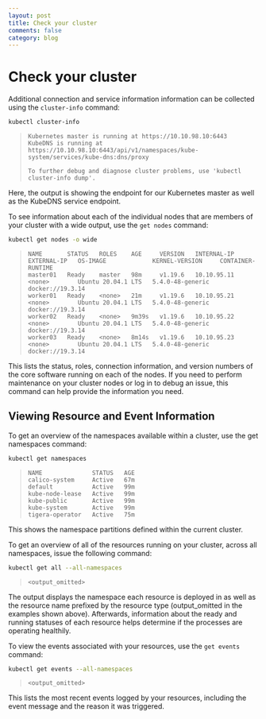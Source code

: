 ```yaml
---
layout: post
title: Check your cluster
comments: false
category: blog
---
```

# Check your cluster


Additional connection and service information information can be collected using the `cluster-info` command:

```bash
kubectl cluster-info
```
> ```
> Kubernetes master is running at https://10.10.98.10:6443
> KubeDNS is running at https://10.10.98.10:6443/api/v1/namespaces/kube-system/services/kube-dns:dns/proxy
>
> To further debug and diagnose cluster problems, use 'kubectl cluster-info dump'.
> ```

Here, the output is showing the endpoint for our Kubernetes master as well as the KubeDNS service endpoint.

To see information about each of the individual nodes that are members of your cluster with a wide output, use the `get
nodes` command:

```bash
kubectl get nodes -o wide
```

> ```
> NAME       STATUS   ROLES    AGE     VERSION   INTERNAL-IP   EXTERNAL-IP   OS-IMAGE             KERNEL-VERSION     CONTAINER-RUNTIME
> master01   Ready    master   98m     v1.19.6   10.10.95.11   <none>        Ubuntu 20.04.1 LTS   5.4.0-48-generic   docker://19.3.14
> worker01   Ready    <none>   21m     v1.19.6   10.10.95.21   <none>        Ubuntu 20.04.1 LTS   5.4.0-48-generic   docker://19.3.14
> worker02   Ready    <none>   9m39s   v1.19.6   10.10.95.22   <none>        Ubuntu 20.04.1 LTS   5.4.0-48-generic   docker://19.3.14
> worker03   Ready    <none>   8m14s   v1.19.6   10.10.95.23   <none>        Ubuntu 20.04.1 LTS   5.4.0-48-generic   docker://19.3.14
> ```

This lists the status, roles, connection information, and version numbers of the core software running on each of the
nodes. If you need to perform maintenance on your cluster nodes or log in to debug an issue, this command can help
provide the information you need.

## Viewing Resource and Event Information

To get an overview of the namespaces available within a cluster, use the get namespaces command:

```bash
kubectl get namespaces
```
> ```
> NAME              STATUS   AGE
> calico-system     Active   67m
> default           Active   99m
> kube-node-lease   Active   99m
> kube-public       Active   99m
> kube-system       Active   99m
> tigera-operator   Active   75m
> ```

This shows the namespace partitions defined within the current cluster.

To get an overview of all of the resources running on your cluster, across all namespaces, issue the following command:

```bash
kubectl get all --all-namespaces
```

> ```
> <output_omitted>
> ```

The output displays the namespace each resource is deployed in as well as the resource name prefixed by the resource
type (output_omitted in the examples shown above). Afterwards, information about the ready and running statuses of each
resource helps determine if the processes are operating healthily.

To view the events associated with your resources, use the `get events` command:

```bash
kubectl get events --all-namespaces
```

> ```
> <output_omitted>
> ```

This lists the most recent events logged by your resources, including the event message and the reason it was
triggered.
